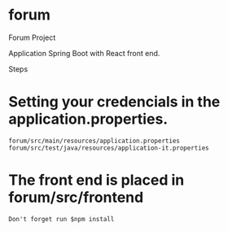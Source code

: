 # forum
Forum Project

Application Spring Boot with React front end.

Steps

  # Setting your credencials in the application.properties.
    forum/src/main/resources/application.properties
    forum/src/test/java/resources/application-it.properties 
  
  # The front end is placed in forum/src/frontend
    Don't forget run $npm install 
